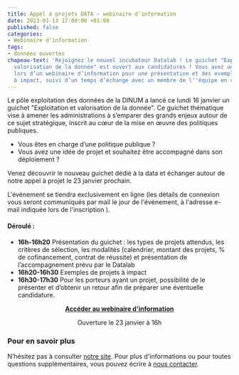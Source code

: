 ```yaml
---
title: Appel à projets DATA – webinaire d’information
date: 2023-01-13 17:00:00 +01:00
published: false
categories:
- Webinaire d'information
tags:
- données ouvertes
chapeau-text: 'Rejoignez le nouvel incubateur Datalab ! Le guichet "Exploitation et
  valorisation de la donnée" est ouvert aux candidatures ! Vous avez un projet ? Retrouvez-nous
  lors d’un webinaire d’information pour une présentation et des exemples de projets
  à impact, suivi d’un temps d’échange avec un membre de l''équipe en charge du guichet. '
---
```


Le pôle exploitation des données de la DINUM a lancé ce lundi 16 janvier un guichet "Exploitation et valorisation de la donnée". Ce guichet thématique vise à amener les administrations à s’emparer des grands enjeux autour de ce sujet stratégique, inscrit au cœur de la mise en œuvre des politiques publiques.

* Vous êtes en charge d’une politique publique ?
* Vous avez une idée de projet et souhaitez être accompagné dans son déploiement ?

Venez découvrir le nouveau guichet dédié à la data et échanger autour de notre appel à projet le 23 janvier prochain.

L'événement se tiendra exclusivement en ligne (les détails de connexion vous seront communiqués par mail le jour de l'événement, à l'adresse e-mail indiquée lors de l'inscription ).

#### Déroulé :
* **16h-16h20** Présentation du guichet : les types de projets attendus, les critères de sélection, les modalités (calendrier, montant des projets, % de cofinancement, contrat de réussite) et présentation de l’accompagnement prévu par le Datalab 
* **16h20-16h30** Exemples de projets à impact
* **16h30-17h30** Pour les porteurs ayant un projet, possibilité de le présenter et d’obtenir un retour afin de préparer une éventuelle candidature. 

<div align="center"><a href="https://webinaire.numerique.gouv.fr//meeting/signin/4562/creator/1673/hash/71997f21a8f284b441bb67cf8ddcf7c609100ecb" class="button"><b>Accéder au webinaire d'information</b></a><p class="ouverture">Ouverture le 23 janvier à 16h</p></div>

<div class="encadre noir"> <h3>Pour en savoir plus</h3> <p>N’hésitez pas à consulter <a href="https://www.data.gouv.fr/fr/">notre site</a>. Pour plus d'informations ou pour toutes questions supplémentaires, vous pouvez écrire à 
<a href="https://support.data.gouv.fr/">nous contacter</a>.</p> </div>